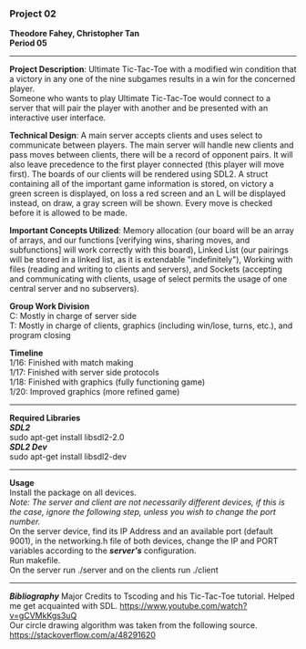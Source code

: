 ### Project 02
**Theodore Fahey, Christopher Tan**  
**Period 05**

---

**Project Description**: Ultimate Tic-Tac-Toe with a modified win condition that a victory in any one of the nine subgames results in a win for the concerned player.  
Someone who wants to play Ultimate Tic-Tac-Toe would connect to a server that will pair the player with another and be presented with an interactive user interface.  

**Technical Design**: A main server accepts clients and uses select to communicate between players. The main server will handle new clients and pass moves between clients, there will be a record of opponent pairs. It will also leave precedence to the first player connected (this player will move first). The boards of our clients will be rendered using SDL2. A struct containing all of the important game information is stored, on victory a green screen is displayed, on loss a red screen and an L will be displayed instead, on draw, a gray screen will be shown. Every move is checked before it is allowed to be made.

**Important Concepts Utilized**: Memory allocation (our board will be an array of arrays, and our functions [verifying wins, sharing moves, and subfunctions]  will work correctly with this board), Linked List (our pairings will be stored in a linked list, as it is extendable "indefinitely"), Working with files (reading and writing to clients and servers), and Sockets (accepting and communicating with clients, usage of select permits the usage of one central server and no subservers).

**Group Work Division**  
C: Mostly in charge of server side  
T: Mostly in charge of clients, graphics (including win/lose, turns, etc.), and program closing

**Timeline**  
1/16: Finished with match making  
1/17: Finished with server side protocols  
1/18: Finished with graphics (fully functioning game)  
1/20: Improved graphics (more refined game)

---

**Required Libraries**  
***SDL2***  
sudo apt-get install libsdl2-2.0  
***SDL2 Dev***  
sudo apt-get install libsdl2-dev  

---

**Usage**  
Install the package on all devices.  
_Note: The server and client are not necessarily different devices, if this is the case, ignore the following step, unless you wish to change the port number._  
On the server device, find its IP Address and an available port (default 9001), in the networking.h file of both devices, change the IP and PORT variables according to the ___server's___ configuration.  
Run makefile.  
On the server run ./server and on the clients run ./client

---

***Bibliography***
Major Credits to Tscoding and his Tic-Tac-Toe tutorial. Helped me get acquainted with SDL.
https://www.youtube.com/watch?v=gCVMkKgs3uQ  
Our circle drawing algorithm was taken from the following source.  
https://stackoverflow.com/a/48291620  
